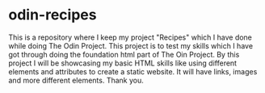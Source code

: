 # odin-recipes
This is a repository where I keep my project "Recipes" which I have done while doing The Odin Project. This project is to test my skills which I have got through doing the foundation html part of The Oin Project. By this project I will be showcasing my basic HTML skills like using different elements and attributes to create a static website. It will have links, images and more different elements. Thank you.